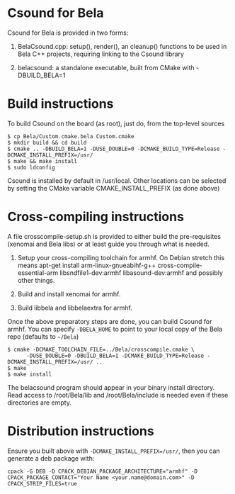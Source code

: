 Csound for Bela
=========================================

Csound for Bela is provided in two forms:

1. BelaCsound.cpp: setup(), render(), an cleanup() functions
to be used in Bela C++ projects, requiring linking to the Csound library

2. belacsound: a standalone executable, built from CMake with
-DBUILD_BELA=1

Build instructions
=========================================

To build Csound on the board (as root), just do, from the
top-level sources

```
$ cp Bela/Custom.cmake.bela Custom.cmake
$ mkdir build && cd build
$ cmake .. -DBUILD_BELA=1 -DUSE_DOUBLE=0 -DCMAKE_BUILD_TYPE=Release -DCMAKE_INSTALL_PREFIX=/usr/
$ make && make install
$ sudo ldconfig
```

Csound is installed by default in /usr/local. Other locations can be
selected by setting the CMake variable CMAKE_INSTALL_PREFIX (as done above)

Cross-compiling instructions
=========================================

A file crosscompile-setup.sh is provided to either build the pre-requisites
(xenomai and Bela libs) or at least guide you through what is needed.

1. Setup your cross-compiling toolchain for armhf. On Debian stretch
this means apt-get install arm-linux-gnueabihf-g++ cross-compile-essential-arm
libsndfile1-dev:armhf libasound-dev:armhf and possibly other things.

2. Build and install xenomai for armhf.

3. Build libbela and libbelaextra for armhf.

Once the above preparatory steps are done, you can build Csound for armhf. You
can specify `-DBELA_HOME` to point to your local copy of the Bela repo
(defaults to `~/Bela`)

```
$ cmake -DCMAKE_TOOLCHAIN_FILE=../Bela/crosscompile.cmake \
      -DUSE_DOUBLE=0 -DBUILD_BELA=1 -DCMAKE_BUILD_TYPE=Release -DCMAKE_INSTALL_PREFIX=/usr/ ..
$ make
$ make install
```

The belacsound program should appear in your binary install directory. Read access
to /root/Bela/lib and /root/Bela/include is needed even if these directories are
empty.

Distribution instructions
=========================================

Ensure you built above with `-DCMAKE_INSTALL_PREFIX=/usr/`, then you can generate a deb package with:

```
cpack -G DEB -D CPACK_DEBIAN_PACKAGE_ARCHITECTURE="armhf" -D CPACK_PACKAGE_CONTACT="Your Name <your.name@domain.com>" -D CPACK_STRIP_FILES=true
```

